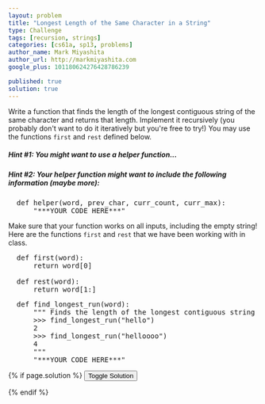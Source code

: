 ```yaml
---
layout: problem
title: "Longest Length of the Same Character in a String"
type: Challenge
tags: [recursion, strings]
categories: [cs61a, sp13, problems]
author_name: Mark Miyashita
author_url: http://markmiyashita.com
google_plus: 101180624276428786239

published: true
solution: true
---
```

<p>Write a function that finds the length of the longest contiguous string of the same character and returns that length. Implement it recursively (you probably don't want to do it iteratively but you're free to try!) You may use the functions <code>first</code> and <code>rest</code> defined below.</p>

<h5>Hint #1: You might want to use a helper function...</h5>
<h5>Hint #2: Your helper function might want to include the following information (maybe more):</h5>

<pre class="brush: python;">
  def helper(word, prev_char, curr_count, curr_max):
      "***YOUR CODE HERE***"
</pre>

Make sure that your function works on all inputs, including the empty string! Here are the functions <code>first</code> and <code>rest</code> that we have been working with in class.
</div>
        
<pre class="brush: python;">
  def first(word):
      return word[0]
    
  def rest(word):
      return word[1:]
</pre>

<pre class="brush: python;">
  def find_longest_run(word):
      """ Finds the length of the longest contiguous string of a single character and returns the length.
      >>> find_longest_run("hello")
      2
      >>> find_longest_run("helloooo")
      4
      """
      "***YOUR CODE HERE***"
</pre>

{% if page.solution %}
<button onclick="toggleSolution()">Toggle Solution</button>

<div class="solution" style="display:none">
  <pre class="brush: python;">
    def helper(word, prev_char, curr_count, curr_max):
        if len(word) == 0:
            return curr_max
        elif first(word) == prev_char:
            return helper(rest(word), first(word), curr_count + 1, max(curr_count + 1, curr_max))
        return helper(rest(word), first(word), 1, curr_max)

    def find_longest_run(word):
        return helper(word, "", 0, 0)
  </pre>
  
  We need to keep track of some information between each recursive call so to make our lives easier, we will implement a helper function that takes in 4 arguments. We will analyze the rest of the word, we will need to compare against the previous character, and we will need to keep track of how long our current run is as well as our current longest run. Once we have that, we can figure out what our base case(s) are. For one, if the word that we are checking doesn't have any letters left, then there can't be any characters left to check so we return the curr_max (longest length) that we have found so far. Then, we have two different situations, whether or not the previous character was eqaul to our current character. If it is, then we just add 1 to our curr_count and then compare to see if that new curr_count is greater than our curr_max. If it is, we take the new value. In our other recursive call, we just recurse on the input, but we also set our curr_count to 1 because the characters were not the same so the streak starts over.
</div>
{% endif %}